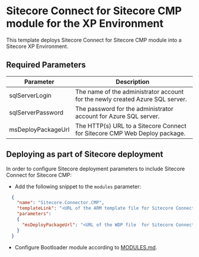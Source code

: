 # Sitecore Connect for Sitecore CMP module for the XP Environment

This template deploys Sitecore Connect for Sitecore CMP module into a Sitecore XP Environment.

## Required Parameters

| Parameter                                 | Description
--------------------------------------------|------------------------------------------------
| sqlServerLogin                            | The name of the administrator account for the newly created Azure SQL server.
| sqlServerPassword                         | The password for the administrator account for Azure SQL server.
| msDeployPackageUrl                        | The HTTP(s) URL to a Sitecore Connect for Sitecore CMP Web Deploy package.

## Deploying as part of Sitecore deployment

In order to configure Sitecore deployment parameters to include Sitecore Connect for Sitecore CMP:

* Add the following snippet to the `modules` parameter:
```JSON
  {
    "name": "Sitecore.Connector.CMP",
    "templateLink": "<URL of the ARM template file for Sitecore Connect for Sitecore CMP>",
    "parameters":
    {
      "msDeployPackageUrl": "<URL of the WDP file  for Sitecore Connect for Sitecore CMP>"
    }
  }
```

* Configure Bootloader module according to [MODULES.md](../../MODULES.md).